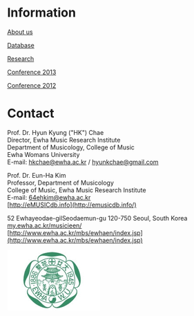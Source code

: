 # Information

[About us](/working-groups/korea/home.html)

[Database](/working-groups/korea/database.html)

[Research](/working-groups/korea/research.html)

[Conference 2013](/working-groups/korea/innovative.html)

[Conference 2012](/working-groups/korea/modernity.html)

# Contact

Prof. Dr. Hyun Kyung ("HK") Chae  
Director, Ewha Music Research Institute  
Department of Musicology, College of Music  
Ewha Womans University  
E-mail: [hkchae@ewha.ac.kr](mailto:hkchae@ewha.ac.kr) / [hyunkchae@gmail.com](mailto:hyunkchae@gmail.com)

Prof. Dr. Eun-Ha Kim  
Professor, Department of Musicology   
College of Music, Ewha Music Research Institute  
E-mail: [64ehkim@ewha.ac.kr](mailto:64ehkim@ewha.ac.kr)  
[http://eMUSICdb.info](http://emusicdb.info/)  
  
52 Ewhayeodae-gilSeodaemun-gu 120-750 Seoul, South Korea  
[my.ewha.ac.kr/musicieen/](http://my.ewha.ac.kr/musicieen/)  
[http://www.ewha.ac.kr/mbs/ewhaen/index.jsp](http://www.ewha.ac.kr/mbs/ewhaen/index.jsp)

![](/resources-old-website/workgroups-images/Logo_Suedkorea_01.jpg)